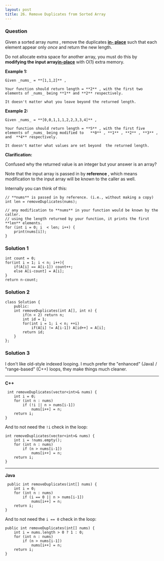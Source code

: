 ```yaml
---
layout: post
title: 26. Remove Duplicates from Sorted Array
---
```

### Question
Given a sorted array _nums_ , remove the duplicates [**in-
place**](https://en.wikipedia.org/wiki/In-place_algorithm) such that each
element appear only _once_ and return the new length.

Do not allocate extra space for another array, you must do this by **modifying
the input array[in-place](https://en.wikipedia.org/wiki/In-place_algorithm)**
with O(1) extra memory.

 **Example 1:**

    
    
    Given _nums_ = **[1,1,2]** ,
    
    Your function should return length = **2** , with the first two elements of _nums_ being **1** and **2** respectively.
    
    It doesn't matter what you leave beyond the returned length.

**Example 2:**

    
    
    Given _nums_ = **[0,0,1,1,1,2,2,3,3,4]** ,
    
    Your function should return length = **5** , with the first five elements of _nums_ being modified to   **0** , **1** , **2** , **3** , and  **4** respectively.
    
    It doesn't matter what values are set beyond  the returned length.
    

**Clarification:**

Confused why the returned value is an integer but your answer is an array?

Note that the input array is passed in by **reference** , which means
modification to the input array will be known to the caller as well.

Internally you can think of this:

    
    
    // **nums** is passed in by reference. (i.e., without making a copy)
    int len = removeDuplicates(nums);
    
    // any modification to **nums** in your function would be known by the caller.
    // using the length returned by your function, it prints the first **len** elements.
    for (int i = 0; i  < len; i++) {
        print(nums[i]);
    }

### Solution 1
    
    
    int count = 0;
    for(int i = 1; i < n; i++){
        if(A[i] == A[i-1]) count++;
        else A[i-count] = A[i];
    }
    return n-count;


### Solution 2
    
    
    class Solution {
        public:
        int removeDuplicates(int A[], int n) {
            if(n < 2) return n;
            int id = 1;
            for(int i = 1; i < n; ++i) 
                if(A[i] != A[i-1]) A[id++] = A[i];
            return id;
        }
    };


### Solution 3
I don't like old-style indexed looping. I much prefer the "enhanced" (Java) /
"range-based" (C++) loops, they make things much cleaner.

* * *

 **C++**

    
    
     int removeDuplicates(vector<int>& nums) {
        int i = 0;
        for (int n : nums)
            if (!i || n > nums[i-1])
                nums[i++] = n;
        return i;
    }
    

And to not need the `!i` check in the loop:

    
    
    int removeDuplicates(vector<int>& nums) {
        int i = !nums.empty();
        for (int n : nums)
            if (n > nums[i-1])
                nums[i++] = n;
        return i;
    }
    

* * *

**Java**

    
    
     public int removeDuplicates(int[] nums) {
        int i = 0;
        for (int n : nums)
            if (i == 0 || n > nums[i-1])
                nums[i++] = n;
        return i;
    }
    

And to not need the `i == 0` check in the loop:

    
    
    public int removeDuplicates(int[] nums) {
        int i = nums.length > 0 ? 1 : 0;
        for (int n : nums)
            if (n > nums[i-1])
                nums[i++] = n;
        return i;
    }




